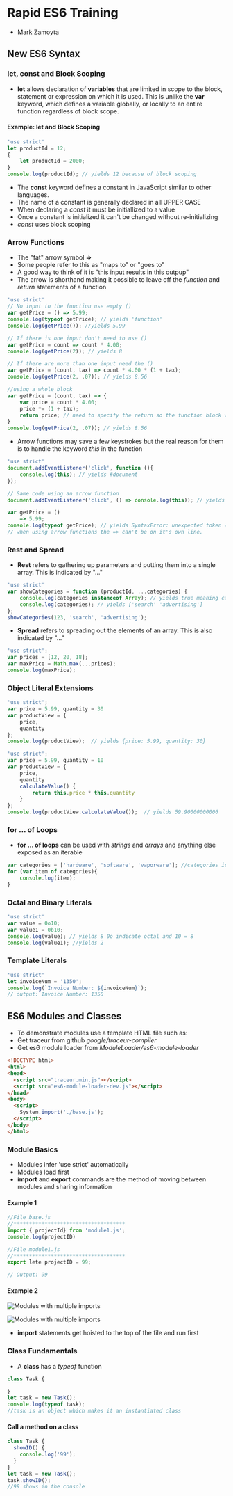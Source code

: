 # Rapid ES6 Training

- Mark Zamoyta

## New ES6 Syntax

### let, const and Block Scoping

- **let** allows declaration of **variables** that are limited in scope to the block, statement or expression on which it is used.  This is unlike the **var** keyword, which defines a variable globally, or locally to an entire function regardless of block scope.

#### Example: let and Block Scoping

```javascript
'use strict'
let productId = 12;
{
    let productId = 2000;
}
console.log(productId); // yields 12 because of block scoping
```

- The **const** keyword defines a constant in JavaScript similar to other languages.
- The name of a constant is generally declared in all UPPER CASE
- When declaring a _const_ it must be initiallized to a value
- Once a constant is initialized it can't be changed without re-initializing
- _const_ uses block scoping

### Arrow Functions

- The "fat" arrow symbol **=>**
- Some people refer to this as "maps to" or "goes to"
- A good way to think of it is "this input results in this outpup"
- The arrow is shorthand making it possible to leave off the _function_ and _return_ statements of a function

```javascript
'use strict'
// No input to the function use empty ()
var getPrice = () => 5.99;
console.log(typeof getPrice); // yields 'function'
console.log(getPrice()); //yields 5.99

// If there is one input don't need to use ()
var getPrice = count => count * 4.00;
console.log(getPrice(2)); // yields 8

// If there are more than one input need the ()
var getPrice = (count, tax) => count * 4.00 * (1 + tax);
console.log(getPrice(2, .07)); // yields 8.56

//using a whole block
var getPrice = (count, tax) => {
    var price = count * 4.00;
    price *= (1 + tax);
    return price; // need to specify the return so the function block will return something
}
console.log(getPrice(2, .07)); // yields 8.56
```

- Arrow functions may save a few keystrokes but the real reason for them is to handle the keyword *_this_* in the function

```javascript
'use strict'
document.addEventListener('click', function (){
    console.log(this); // yields #document
});

// Same code using an arrow function
document.addEventListener('click', () => console.log(this)); // yields windows {...} set to the context of the code we're in and more accurate

var getPrice = ()
    => 5.99;
console.log(typeof getPrice); // yields SyntaxError: unexpected token =>
// when using arrow functions the => can't be on it's own line.
```

### Rest and Spread

- **Rest** refers to gathering up parameters and putting them into a single array.  This is indicated by "..."

```javascript
'use strict'
var showCategories = function (productId, ...categories) {
    console.log(categories instanceof Array); // yields true meaning categories is an array
    console.log(categories); // yields ['search' 'advertising']
};
showCategories(123, 'search', 'advertising'); 

```

- **Spread** refers to spreading out the elements of an array. This is also indicated by "..."

```javascript
'use strict';
var prices = [12, 20, 18];
var maxPrice = Math.max(...prices);
console.log(maxPrice);
```

### Object Literal Extensions

```javascript
'use strict';
var price = 5.99, quantity = 30
var productView = {
    price,
    quantity
};
console.log(productView);  // yields {price: 5.99, quantity: 30}
```

```javascript
'use strict';
var price = 5.99, quantity = 10
var productView = {
    price,
    quantity
    calculateValue() {
        return this.price * this.quantity
    }
};
console.log(productView.calculateValue());  // yields 59.90000000006
```

### for ... of Loops

- **for ... of loops** can be used with _strings_ and _arrays_ and anything else exposed as an iterable

```javascript
var categories = ['hardware', 'software', 'vaporware']; //categories is an array of iterables
for (var item of categories){
    console.log(item);
}
```

### Octal and Binary Literals

```javascript
'use strict'
var value = 0o10;
var value1 = 0b10;
console.log(value); // yields 8 0o indicate octal and 10 = 8
console.log(value1); //yields 2
```

### Template Literals

```javascript
'use strict'
let invoiceNum = '1350';
console.log(`Invoice Number: ${invoiceNum}`);
// output: Invoice Number: 1350
```

## ES6 Modules and Classes

- To demonstrate modules use a template HTML file such as:
- Get traceur from github _google/traceur-compiler_
- Get es6 module loader from _ModuleLoader/es6-module-loader_

```html
<!DOCTYPE html>
<html>
<head>
  <script src="traceur.min.js"></script>
  <script src="es6-module-loader-dev.js"></script>
</head>
<body>
  <script>
    System.import('./base.js');
  </script>
</body>
</html>

```

### Module Basics

- Modules infer 'use strict' automatically
- Modules load first
- **import** and **export** commands are the method of moving between modules and sharing information

#### Example 1

```javascript
//File base.js
//************************************
import { projectId} from 'module1.js';
console.log(projectID)

//File module1.js
//************************************
export lete projectID = 99;

// Output: 99
```

#### Example 2

![Modules with multiple imports](./images/ModuleEx2.jpg)

![Modules with multiple imports](./images/ModuleEx2a.jpg)

- **import** statements get hoisted to the top of the file and run first

### Class Fundamentals

- A **class** has a _typeof_ function

```javascript
class Task {

}
let task = new Task();
console.log(typeof task);
//task is an object which makes it an instantiated class
```

#### Call a method on a class

```javascript
class Task {
  showID() {
    console.log('99');
  }
}
let task = new Task();
task.showID();
//99 shows in the console
```

